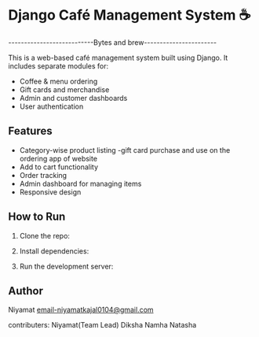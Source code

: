  
# Django Café Management System ☕
---------------------------Bytes and brew-----------------------





This is a web-based café management system built using Django. It includes separate modules for:
- Coffee & menu ordering
- Gift cards and merchandise
- Admin and customer dashboards
- User authentication

## Features
- Category-wise product listing
-gift card purchase and use on the ordering app of website
- Add to cart functionality
- Order tracking
- Admin dashboard for managing items
- Responsive design

## How to Run
1. Clone the repo:

2. Install dependencies:

3. Run the development server:

## Author
Niyamat
email-niyamatkajal0104@gmail.com

contributers:
Niyamat(Team Lead)
Diksha
Namha
Natasha